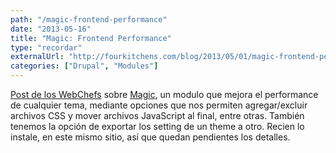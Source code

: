 ```yaml
---
path: "/magic-frontend-performance"
date: "2013-05-16"
title: "Magic: Frontend Performance"
type: "recordar"
externalUrl: "http://fourkitchens.com/blog/2013/05/01/magic-frontend-performance-all-themes"
categories: ["Drupal", "Modules"]
---
```


[Post de los WebChefs](http://fourkitchens.com/blog/2013/05/01/magic-frontend-performance-all-themes) sobre [Magic](http://drupal.org/project/magic), un modulo que mejora el performance de cualquier tema, mediante opciones que nos permiten agregar/excluir archivos CSS y mover archivos JavaScript al final, entre otras. También tenemos la opción de exportar los setting de un theme a otro. Recien lo instale, en este mismo sitio, así que quedan pendientes los detalles.
